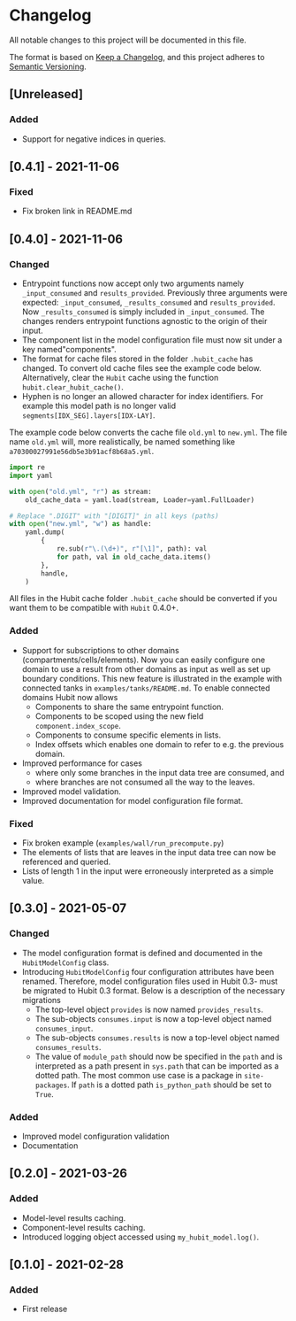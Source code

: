 # Changelog
All notable changes to this project will be documented in this file.

The format is based on [Keep a Changelog](https://keepachangelog.com/en/1.0.0/),
and this project adheres to [Semantic Versioning](https://semver.org/spec/v2.0.0.html).

## [Unreleased]
<!-- ## [0.5.0] - 2022-02-XX -->
### Added
- Support for negative indices in queries. 

## [0.4.1] - 2021-11-06
### Fixed
- Fix broken link in README.md

## [0.4.0] - 2021-11-06
### Changed
- Entrypoint functions now accept only two arguments namely `_input_consumed` and `results_provided`. Previously three arguments were expected: `_input_consumed`, `_results_consumed` and `results_provided`. Now `_results_consumed` is simply included in `_input_consumed`. The changes renders entrypoint functions agnostic to the origin of their input.
- The component list in the model configuration file must now sit under a key named"components".
- The format for cache files stored in the folder `.hubit_cache` has changed. To convert old cache files see the example code below. Alternatively, clear the `Hubit` cache using the function `hubit.clear_hubit_cache()`.
- Hyphen is no longer an allowed character for index identifiers. For example this model path is no longer valid `segments[IDX_SEG].layers[IDX-LAY]`.

The example code below converts the cache file `old.yml` to `new.yml`. The file name `old.yml` will, more realistically, be named something like `a70300027991e56db5e3b91acf8b68a5.yml`.


```python
import re
import yaml

with open("old.yml", "r") as stream:
    old_cache_data = yaml.load(stream, Loader=yaml.FullLoader)

# Replace ".DIGIT" with "[DIGIT]" in all keys (paths)
with open("new.yml", "w") as handle:
    yaml.dump(
        {
            re.sub(r"\.(\d+)", r"[\1]", path): val
            for path, val in old_cache_data.items()
        },
        handle,
    )
```
All files in the Hubit cache folder `.hubit_cache` should be converted if you want them to be compatible with `Hubit` 0.4.0+.

### Added
- Support for subscriptions to other domains (compartments/cells/elements). Now you can easily configure one domain to use a result from other domains as input as well as set up boundary conditions. This new feature is illustrated in the example with connected tanks in `examples/tanks/README.md`. To enable connected domains Hubit now allows
    - Components to share the same entrypoint function.
    - Components to be scoped using the new field `component.index_scope`.
    - Components to consume specific elements in lists.
    - Index offsets which enables one domain to refer to e.g. the previous domain. 
- Improved performance for cases 
    - where only some branches in the input data tree are consumed, and 
    - where branches are not consumed all the way to the leaves.
- Improved model validation.
- Improved documentation for model configuration file format.

### Fixed
- Fix broken example (`examples/wall/run_precompute.py`)
- The elements of lists that are leaves in the input data tree can now be referenced and queried. 
- Lists of length 1 in the input were erroneously interpreted as a simple value.

## [0.3.0] - 2021-05-07
### Changed
- The model configuration format is defined and documented in the `HubitModelConfig` class.
- Introducing `HubitModelConfig` four configuration attributes have been renamed. Therefore, model configuration files used in Hubit 0.3- must be migrated to Hubit 0.3 format. Below is a description of the necessary migrations
    - The top-level object `provides` is now named `provides_results`.
    - The sub-objects `consumes.input` is now a top-level object named `consumes_input`.
    - The sub-objects `consumes.results` is now a top-level object named `consumes_results`.
    - The value of `module_path` should now be specified in the `path` and is interpreted as a path present in `sys.path` that can be imported as a dotted path. 
    The most common use case is a package in `site-packages`. If `path` is a dotted path
    `is_python_path` should be set to `True`.

### Added
- Improved model configuration validation
- Documentation


## [0.2.0] - 2021-03-26
### Added
- Model-level results caching. 
- Component-level results caching. 
- Introduced logging object accessed using `my_hubit_model.log()`. 

## [0.1.0] - 2021-02-28
### Added
- First release
